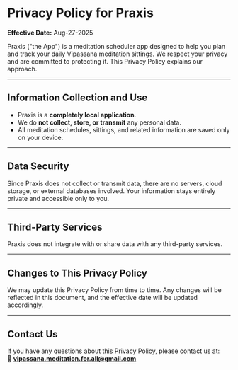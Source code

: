 # Privacy Policy for Praxis

**Effective Date:** Aug-27-2025

Praxis ("the App") is a meditation scheduler app designed to help you plan and track your daily Vipassana meditation sittings. We respect your privacy and are committed to protecting it. This Privacy Policy explains our approach.

---

## Information Collection and Use

- Praxis is a **completely local application**.  
- We do **not collect, store, or transmit** any personal data.  
- All meditation schedules, sittings, and related information are saved only on your device.

---

## Data Security

Since Praxis does not collect or transmit data, there are no servers, cloud storage, or external databases involved. Your information stays entirely private and accessible only to you.

---

## Third-Party Services

Praxis does not integrate with or share data with any third-party services.

---

## Changes to This Privacy Policy

We may update this Privacy Policy from time to time. Any changes will be reflected in this document, and the effective date will be updated accordingly.

---

## Contact Us

If you have any questions about this Privacy Policy, please contact us at:  
📧 **vipassana.meditation.for.all@gmail.com**
